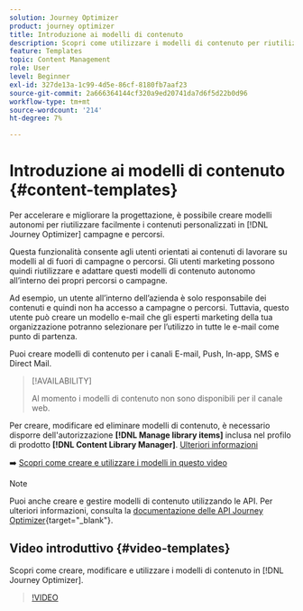 ```yaml
---
solution: Journey Optimizer
product: journey optimizer
title: Introduzione ai modelli di contenuto
description: Scopri come utilizzare i modelli di contenuto per riutilizzare i contenuti nelle campagne e nei percorsi Journey Optimizer
feature: Templates
topic: Content Management
role: User
level: Beginner
exl-id: 327de13a-1c99-4d5e-86cf-8180fb7aaf23
source-git-commit: 2a666364144cf320a9ed20741da7d6f5d22b0d96
workflow-type: tm+mt
source-wordcount: '214'
ht-degree: 7%

---
```



# Introduzione ai modelli di contenuto {#content-templates}

Per accelerare e migliorare la progettazione, è possibile creare modelli autonomi per riutilizzare facilmente i contenuti personalizzati in [!DNL Journey Optimizer] campagne e percorsi.

Questa funzionalità consente agli utenti orientati ai contenuti di lavorare su modelli al di fuori di campagne o percorsi. Gli utenti marketing possono quindi riutilizzare e adattare questi modelli di contenuto autonomo all’interno dei propri percorsi o campagne.

<!--![](../rn/assets/do-not-localize/content-template.gif)-->

Ad esempio, un utente all’interno dell’azienda è solo responsabile dei contenuti e quindi non ha accesso a campagne o percorsi. Tuttavia, questo utente può creare un modello e-mail che gli esperti marketing della tua organizzazione potranno selezionare per l’utilizzo in tutte le e-mail come punto di partenza.

Puoi creare modelli di contenuto per i canali E-mail, Push, In-app, SMS e Direct Mail.

>[!AVAILABILITY]
>
>Al momento i modelli di contenuto non sono disponibili per il canale web.

Per creare, modificare ed eliminare modelli di contenuto, è necessario disporre dell&#39;autorizzazione **[!DNL Manage library items]** inclusa nel profilo di prodotto **[!DNL Content Library Manager]**. [Ulteriori informazioni](../administration/ootb-product-profiles.md#content-library-manager)

➡️ [Scopri come creare e utilizzare i modelli in questo video](#video-templates)

>[!NOTE]
>
>Puoi anche creare e gestire modelli di contenuto utilizzando le API. Per ulteriori informazioni, consulta la [documentazione delle API Journey Optimizer](https://developer.adobe.com/journey-optimizer-apis/references/content/){target="_blank"}.

## Video introduttivo {#video-templates}

Scopri come creare, modificare e utilizzare i modelli di contenuto in [!DNL Journey Optimizer].

>[!VIDEO](https://video.tv.adobe.com/v/3413743/?quality=12)
